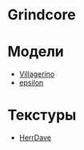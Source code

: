 # Grindcore

# Модели

- [Villagerino](https://www.hiveworkshop.com/members/villagerino.297385)
- [epsilon](https://www.hiveworkshop.com/members/epsilon.151221)

# Текстуры

- [HerrDave](https://www.hiveworkshop.com/members/herrdave.234820)

